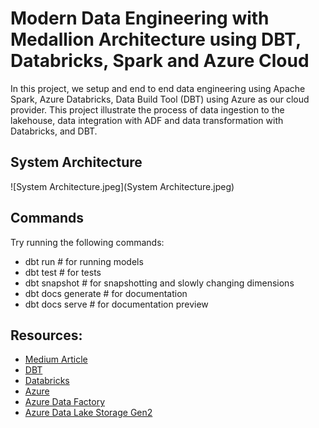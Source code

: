 # Modern Data Engineering with Medallion Architecture using DBT, Databricks, Spark and Azure Cloud 
In this project, we setup and end to end data engineering using Apache Spark, Azure Databricks, Data Build Tool (DBT) using Azure as our cloud provider. This project illustrate the process of data ingestion to the lakehouse, data integration with ADF and data transformation with Databricks, and DBT.


## System Architecture
![System Architecture.jpeg](System Architecture.jpeg)

## Commands
Try running the following commands:
- dbt run # for running models
- dbt test # for tests
- dbt snapshot # for snapshotting and slowly changing dimensions
- dbt docs generate # for documentation
- dbt docs serve # for documentation preview


## Resources:
* [Medium Article](https://medium.com/@yusuf.ganiyu/robust-data-pipelines-with-databricks-spark-dbt-and-azure-data-engineering-project-e5780fbc07a6)
* [DBT](https://docs.getdbt.com/guides)
* [Databricks](https://docs.databricks.com/)
* [Azure](https://docs.microsoft.com/en-us/azure/?product=featured)
* [Azure Data Factory](https://docs.microsoft.com/en-us/azure/data-factory/)
* [Azure Data Lake Storage Gen2](https://docs.microsoft.com/en-us/azure/storage/blobs/data-lake-storage-introduction)


